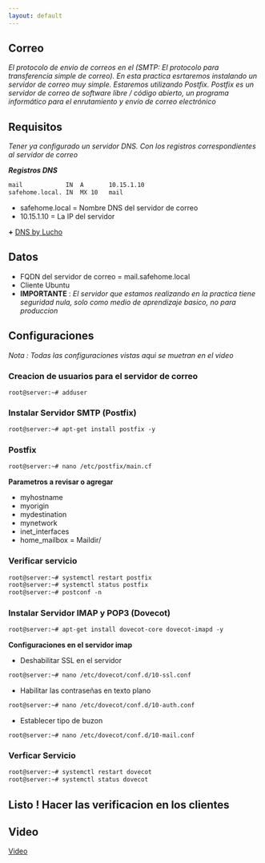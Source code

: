 ```yaml
---
layout: default
---
```


## Correo

_El protocolo de envio de correos en el (SMTP: El protocolo para transferencia simple de correo). En esta practica esrtaremos instalando un servidor de correo muy simple. Estaremos utilizando Postfix. Postfix es un servidor de correo de software libre / código abierto, un programa informático para el enrutamiento y envío de correo electrónico_

## Requisitos

_Tener ya configurado un servidor DNS. Con los registros correspondientes al servidor de correo_

**_Registros DNS_**
```markdown
mail            IN  A       10.15.1.10
safehome.local. IN  MX 10   mail
```

* safehome.local = Nombre DNS del servidor de correo
* 10.15.1.10 = La IP del servidor 

**+** [DNS by Lucho](../DNS/dns.md)

## Datos

* FQDN del servidor de correo = mail.safehome.local
* Cliente Ubuntu
* **IMPORTANTE** : _El servidor que estamos realizando en la practica tiene seguridad nula, solo como medio de aprendizaje basico, no para produccion_

## Configuraciones

_Nota : Todas las configuraciones vistas aqui se muetran en el video_

### Creacion de usuarios para el servidor de correo

```markdowm
root@server:~# adduser
```

### Instalar Servidor SMTP (Postfix)

```markdown
root@server:~# apt-get install postfix -y
```

### Postfix

```markdown
root@server:~# nano /etc/postfix/main.cf
```

**Parametros a revisar o agregar**

* myhostname
* myorigin
* mydestination
* mynetwork
* inet_interfaces
* home_mailbox = Maildir/

### Verificar servicio

```markdown
root@server:~# systemctl restart postfix
root@server:~# systemctl status postfix
root@server:~# postconf -n
```

### Instalar Servidor IMAP y POP3 (Dovecot)

```markdown
root@server:~# apt-get install dovecot-core dovecot-imapd -y
```

**Configuraciones en el servidor imap**

* Deshabilitar SSL en el servidor 

```markdown
root@server:~# nano /etc/dovecot/conf.d/10-ssl.conf
```

* Habilitar las contraseñas en texto plano

```markdown
root@server:~# nano /etc/dovecot/conf.d/10-auth.conf
```

* Establecer tipo de buzon

```markdowm
root@server:~# nano /etc/dovecot/conf.d/10-mail.conf
```

### Verficar Servicio

```markdown
root@server:~# systemctl restart dovecot
root@server:~# systemctl status dovecot
``` 

## Listo ! Hacer las verificacion en los clientes

## Video 

[Video]()


